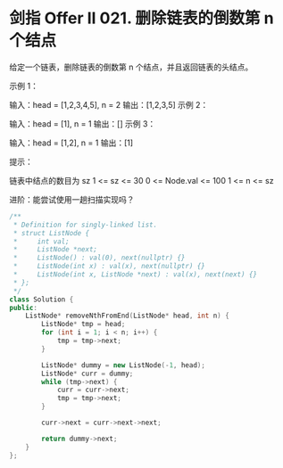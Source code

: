 # 剑指 Offer II 021. 删除链表的倒数第 n 个结点

给定一个链表，删除链表的倒数第 n 个结点，并且返回链表的头结点。

示例 1：


输入：head = [1,2,3,4,5], n = 2
输出：[1,2,3,5]
示例 2：

输入：head = [1], n = 1
输出：[]
示例 3：

输入：head = [1,2], n = 1
输出：[1]
 

提示：

链表中结点的数目为 sz
1 <= sz <= 30
0 <= Node.val <= 100
1 <= n <= sz
 

进阶：能尝试使用一趟扫描实现吗？


```C++
/**
 * Definition for singly-linked list.
 * struct ListNode {
 *     int val;
 *     ListNode *next;
 *     ListNode() : val(0), next(nullptr) {}
 *     ListNode(int x) : val(x), next(nullptr) {}
 *     ListNode(int x, ListNode *next) : val(x), next(next) {}
 * };
 */
class Solution {
public:
    ListNode* removeNthFromEnd(ListNode* head, int n) {
        ListNode* tmp = head;
        for (int i = 1; i < n; i++) {
            tmp = tmp->next;
        }

        ListNode* dummy = new ListNode(-1, head);
        ListNode* curr = dummy;
        while (tmp->next) {
            curr = curr->next;
            tmp = tmp->next;
        }

        curr->next = curr->next->next;

        return dummy->next;
    }
};
```